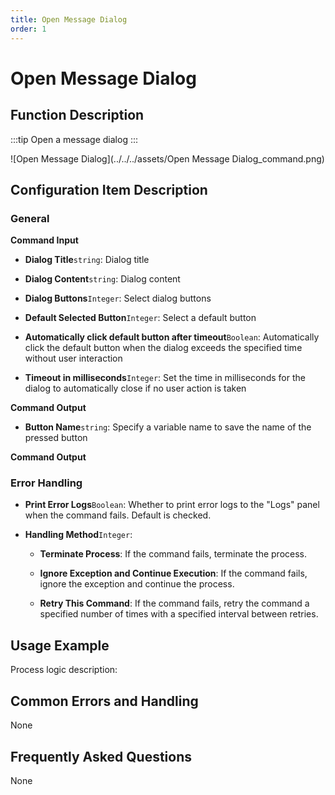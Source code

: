 ```yaml
---
title: Open Message Dialog
order: 1
---
```


# Open Message Dialog

## Function Description

:::tip 
Open a message dialog
:::

![Open Message Dialog](../../../assets/Open Message Dialog_command.png)

## Configuration Item Description

### General

**Command Input**

- **Dialog Title**`string`: Dialog title

- **Dialog Content**`string`: Dialog content

- **Dialog Buttons**`Integer`: Select dialog buttons

- **Default Selected Button**`Integer`: Select a default button

- **Automatically click default button after timeout**`Boolean`: Automatically click the default button when the dialog exceeds the specified time without user interaction

- **Timeout in milliseconds**`Integer`: Set the time in milliseconds for the dialog to automatically close if no user action is taken


**Command Output**

- **Button Name**`string`: Specify a variable name to save the name of the pressed button


**Command Output**

### Error Handling

- **Print Error Logs**`Boolean`: Whether to print error logs to the "Logs" panel when the command fails. Default is checked. 

- **Handling Method**`Integer`:

    - **Terminate Process**: If the command fails, terminate the process.

    - **Ignore Exception and Continue Execution**: If the command fails, ignore the exception and continue the process.

    - **Retry This Command**: If the command fails, retry the command a specified number of times with a specified interval between retries.

## Usage Example

Process logic description:

## Common Errors and Handling

None

## Frequently Asked Questions

None

